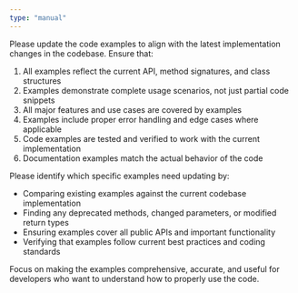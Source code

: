```yaml
---
type: "manual"
---
```


Please update the code examples to align with the latest implementation changes in the codebase. Ensure that:

1. All examples reflect the current API, method signatures, and class structures
2. Examples demonstrate complete usage scenarios, not just partial code snippets
3. All major features and use cases are covered by examples
4. Examples include proper error handling and edge cases where applicable
5. Code examples are tested and verified to work with the current implementation
6. Documentation examples match the actual behavior of the code

Please identify which specific examples need updating by:
- Comparing existing examples against the current codebase implementation
- Finding any deprecated methods, changed parameters, or modified return types
- Ensuring examples cover all public APIs and important functionality
- Verifying that examples follow current best practices and coding standards

Focus on making the examples comprehensive, accurate, and useful for developers who want to understand how to properly use the code.